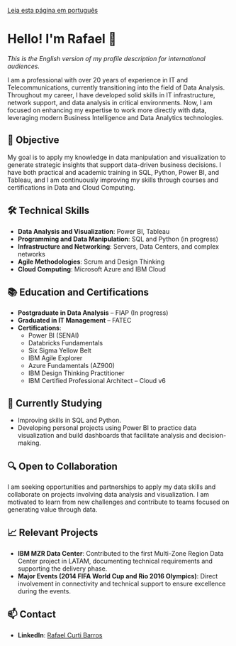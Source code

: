 [Leia esta página em português](https://github.com/rafaelcurti/rafaelcurti/blob/main/README.md)

# Hello! I'm Rafael 👋

*This is the English version of my profile description for international audiences.*  

I am a professional with over 20 years of experience in IT and Telecommunications, currently transitioning into the field of Data Analysis. Throughout my career, I have developed solid skills in IT infrastructure, network support, and data analysis in critical environments. Now, I am focused on enhancing my expertise to work more directly with data, leveraging modern Business Intelligence and Data Analytics technologies.  

## 🎯 Objective  
My goal is to apply my knowledge in data manipulation and visualization to generate strategic insights that support data-driven business decisions. I have both practical and academic training in SQL, Python, Power BI, and Tableau, and I am continuously improving my skills through courses and certifications in Data and Cloud Computing.  

## 🛠️ Technical Skills  
- **Data Analysis and Visualization**: Power BI, Tableau  
- **Programming and Data Manipulation**: SQL and Python (in progress)  
- **Infrastructure and Networking**: Servers, Data Centers, and complex networks  
- **Agile Methodologies**: Scrum and Design Thinking  
- **Cloud Computing**: Microsoft Azure and IBM Cloud  

## 📚 Education and Certifications  
- **Postgraduate in Data Analysis** – FIAP (In progress)  
- **Graduated in IT Management** – FATEC  
- **Certifications**:  
  - Power BI (SENAI)  
  - Databricks Fundamentals  
  - Six Sigma Yellow Belt  
  - IBM Agile Explorer  
  - Azure Fundamentals (AZ900)  
  - IBM Design Thinking Practitioner  
  - IBM Certified Professional Architect – Cloud v6  

## 🌱 Currently Studying  
- Improving skills in SQL and Python.  
- Developing personal projects using Power BI to practice data visualization and build dashboards that facilitate analysis and decision-making.  

## 🔍 Open to Collaboration  
I am seeking opportunities and partnerships to apply my data skills and collaborate on projects involving data analysis and visualization. I am motivated to learn from new challenges and contribute to teams focused on generating value through data.  

## 📈 Relevant Projects  
- **IBM MZR Data Center**: Contributed to the first Multi-Zone Region Data Center project in LATAM, documenting technical requirements and supporting the delivery phase.  
- **Major Events (2014 FIFA World Cup and Rio 2016 Olympics)**: Direct involvement in connectivity and technical support to ensure excellence during the events.  

## 📫 Contact  
- **LinkedIn**: [Rafael Curti Barros](https://www.linkedin.com/in/rafael-curti-barros/)  
